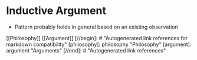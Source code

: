 # Inductive Argument

- Pattern probably holds in general based on an existing observation

[[Philosophy]] [[Argument]]
[//begin]: # "Autogenerated link references for markdown compatibility"
[philosophy]: philosophy "Philosophy"
[argument]: argument "Arguments"
[//end]: # "Autogenerated link references"